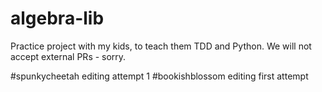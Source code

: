 # algebra-lib
Practice project with my kids, to teach them TDD and Python. We will not accept external PRs - sorry. 

#spunkycheetah editing attempt 1
#bookishblossom editing first attempt
